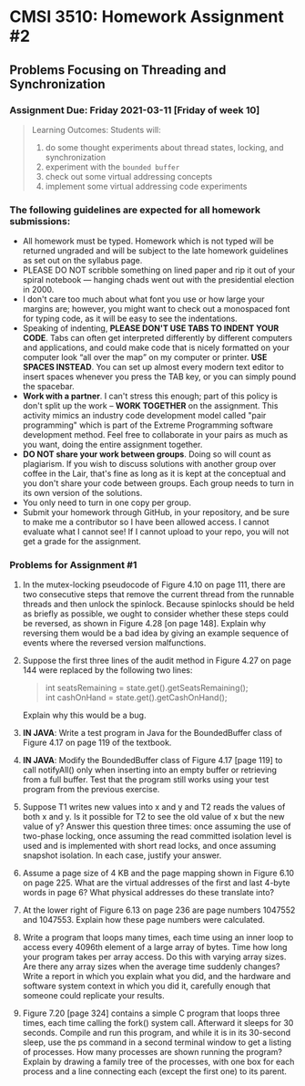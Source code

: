 # CMSI 3510: Homework Assignment #2
## Problems Focusing on Threading and Synchronization
### Assignment Due: Friday 2021-03-11 [Friday of week 10]

<blockquote>
Learning Outcomes: Students will:
    
1. do some thought experiments about thread states, locking, and synchronization
1. experiment with the <code>bounded buffer</code>
1. check out some virtual addressing concepts
1. implement some virtual addressing code experiments
</blockquote>

### The following guidelines are expected for all homework submissions:

* All homework must be typed. Homework which is not typed will be returned ungraded and will be subject to the late homework guidelines as set out on the syllabus page.
* PLEASE DO NOT scribble something on lined paper and rip it out of your spiral notebook — hanging chads went out with the presidential election in 2000.
* I don't care too much about what font you use or how large your margins are; however, you might want to check out a monospaced font for typing code, as it will be easy to see the indentations.
* Speaking of indenting, **PLEASE DON'T USE TABS TO INDENT YOUR CODE**.  Tabs can often get interpreted differently by different computers and applications, and could make code that is nicely formatted on your computer look <q>all over the map</q> on my computer or printer. **USE SPACES INSTEAD**. You can set up almost every modern text editor to insert spaces whenever you press the TAB key, or you can simply pound the spacebar.
* **Work with a partner**. I can't stress this enough; part of this policy is don't split up the work – **WORK TOGETHER** on the assignment. This activity mimics an industry code development model called "pair programming" which is part of the Extreme Programming software development method. Feel free to collaborate in your pairs as much as you want, doing the entire assignment together.
* **DO NOT share your work between groups**. Doing so will count as plagiarism.  If you wish to discuss solutions with another group over coffee in the Lair, that's fine as long as it is kept at the conceptual and you don't share your code between groups.  Each group needs to turn in its own version of the solutions.
* You only need to turn in one copy per group.
* Submit your homework through GitHub, in your repository, and be sure to make me a contributor so I have been allowed access. I cannot evaluate what I cannot see! If I cannot upload to your repo, you will not get a grade for the assignment.

### Problems for Assignment #1
1. In the mutex-locking pseudocode of Figure 4.10 on page 111, there are two consecutive steps that remove the current thread from the runnable threads and then unlock the spinlock. Because spinlocks should be held as briefly as possible, we ought to consider whether these steps could be reversed, as shown in Figure 4.28 [on page 148]. Explain why reversing them would be a bad idea by giving an example sequence of events where the reversed version malfunctions.
1. Suppose the first three lines of the audit method in Figure 4.27 on page 144 were replaced by the following two lines:
   <blockquote>
      int seatsRemaining = state.get().getSeatsRemaining();<br />
      int cashOnHand = state.get().getCashOnHand();
   </blockquote>
   Explain why this would be a bug.

3. <strong>IN JAVA</strong>: Write a test program in Java for the BoundedBuffer class of Figure 4.17 on page 119 of the textbook.
1. <strong>IN JAVA</strong>: Modify the BoundedBuffer class of Figure 4.17 [page 119] to call notifyAll() only when inserting into an empty buffer or retrieving from a full buffer. Test that the program still works using your test program from the previous exercise.
1. Suppose T1 writes new values into x and y and T2 reads the values of both x and y. Is it possible for T2 to see the old value of x but the new value of y? Answer this question three times: once assuming the use of two-phase locking, once assuming the read committed isolation level is used and is implemented with short read locks, and once assuming snapshot isolation. In each case, justify your answer.
1. Assume a page size of 4 KB and the page mapping shown in Figure 6.10 on page 225. What are the virtual addresses of the first and last 4-byte words in page 6? What physical addresses do these translate into?
1. At the lower right of Figure 6.13 on page 236 are page numbers 1047552 and 1047553. Explain how these page numbers were calculated.
1. Write a program that loops many times, each time using an inner loop to access every 4096th element of a large array of bytes. Time how long your program takes per array access. Do this with varying array sizes. Are there any array sizes when the average time suddenly changes? Write a report in which you explain what you did, and the hardware and software system context in which you did it, carefully enough that someone could replicate your results.
1. Figure 7.20 [page 324] contains a simple C program that loops three times, each time calling the fork() system call. Afterward it sleeps for 30 seconds. Compile and run this program, and while it is in its 30-second sleep, use the ps command in a second terminal window to get a listing of processes. How many processes are shown running the program? Explain by drawing a family tree of the processes, with one box for each process and a line connecting each (except the first one) to its parent.
